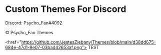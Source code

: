 # Custom Themes For Discord

Discord: Psycho_Fan#4092

©️ Psycho_Fan Themes

<href="https://github.com/JestesZjebany/Themes/blob/main/d38dd675-684e-47d1-9e07-03bad42653af.png"> TEST </href>
